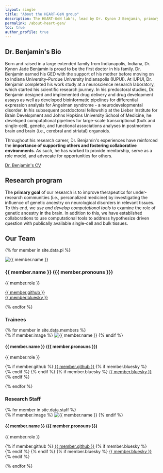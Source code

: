 ```yaml
---
layout: single
title: "About the HEART-GeN group"
description: The HEART-GeN lab's, lead by Dr. Kynon J Benjamin, primary goal is to improving neurotherapeutics for underrepresented communities. This page gives background for Dr. Benjamin.
permalink: /about-heart-gen/
toc: true
author_profile: true
---
```


## Dr. Benjamin's Bio

Born and raised in a large extended family from Indianapolis, Indiana,
Dr. Kynon Jade Benjamin is proud to be the first doctor in his family.
Dr. Benjamin earned his GED with the support of his mother before
moving on to Indiana University–Purdue University Indianapolis (IUPUI).
At IUPUI, Dr. Benjamin completed his work study at a neuroscience
research laboratory, which started his scientific research journey.
In his predoctoral studies, Dr. Benjamin designed and implemented
drug delivery and drug development assays as well as developed
bioinformatic pipelines for differential expression analysis for
Angelman syndrome - a neurodevelopmental disorder. In his subsequent
postdoctoral fellowship at the Lieber Institute for Brain Development
and Johns Hopkins University School of Medicine, he developed
computational pipelines for large-scale transcriptional (bulk and
single-cell), genetic, and functional associations analyses in
postmortem brain and brain (i.e., cerebral and striatal) organoids.

Throughout his research career, Dr. Benjamin's experiences have reinforced
the **importance of supporting others and fostering collaborative
environments**. As such, he has worked to provide mentorship, serve as a
role model, and advocate for opportunities for others.

[Dr. Benjamin's CV]({{site.url}}/assets/papers/resume_cv.pdf)

## Research program

The **primary goal** of our research is to improve therapeutics for
under-research communities (i.e., personalized medicine) by
investigating the influence of genetic ancestry on neurological
disorders in relevant tissues. To this end, we *use and develop*
*computational tools* to examine the role of genetic ancestry in the
brain. In addition to this, we have established collaborations to use
computational tools to address hypothesize driven question with
publically available single-cell and bulk tissues.

## Our Team

{% for member in site.data.pi %}
<div class="team-member">
  <img src="{{ site.baseurl }}/assets/images/team/{{ member.image }}" alt="{{ member.name }}" class="headshot">
  <h3>{{ member.name }} ({{ member.pronouns }})</h3>
  <p class="role">{{ member.role }}</p>
  <p class="social-links">
    <a href="https://github.com/{{ member.github }}"><i class="fab fa-github"></i> {{ member.github }}</a>
    <br>
    <a href="https://bsky.app/profile/{{ member.bluesky }}"><i class="fas fa-cloud"></i> {{ member.bluesky }}</a>
  </p>
</div>
{% endfor %}

### Trainees

<div class="team-grid">
{% for member in site.data.members %}
  <div class="team-member">
	{% if member.image %}
      <img src="{{ site.baseurl }}/assets/images/team/{{ member.image }}" alt="{{ member.name }}" class="headshot">
    {% endif %}
    <h4>{{ member.name }} ({{ member.pronouns }})</h4>
    <p class="role">{{ member.role }}</p>
    <p class="social-links">
	  {% if member.github %}
        <a href="https://github.com/{{ member.github }}"><i class="fab fa-github"></i> {{ member.github }}</a>
      {% if member.bluesky %}<br>{% endif %}
	  {% endif %}
	  {% if member.bluesky %}
        <a href="https://bsky.app/profile/{{ member.bluesky }}"><i class="fas fa-cloud"></i> {{ member.bluesky }}</a>
		{% endif %}
    </p>
  </div>
{% endfor %}
</div>

### Research Staff

<div class="team-grid">
{% for member in site.data.staff %}
  <div class="team-member">
	{% if member.image %}
      <img src="{{ site.baseurl }}/assets/images/team/{{ member.image }}" alt="{{ member.name }}" class="headshot">
    {% endif %}
    <h4>{{ member.name }} ({{ member.pronouns }})</h4>
    <p class="role">{{ member.role }}</p>
    <p class="social-links">
	  {% if member.github %}
        <a href="https://github.com/{{ member.github }}"><i class="fab fa-github"></i> {{ member.github }}</a>
      {% if member.bluesky %}<br>{% endif %}
	  {% endif %}
	  {% if member.bluesky %}
        <a href="https://bsky.app/profile/{{ member.bluesky }}"><i class="fas fa-cloud"></i> {{ member.bluesky }}</a>
		{% endif %}
    </p>
  </div>
{% endfor %}
</div>
